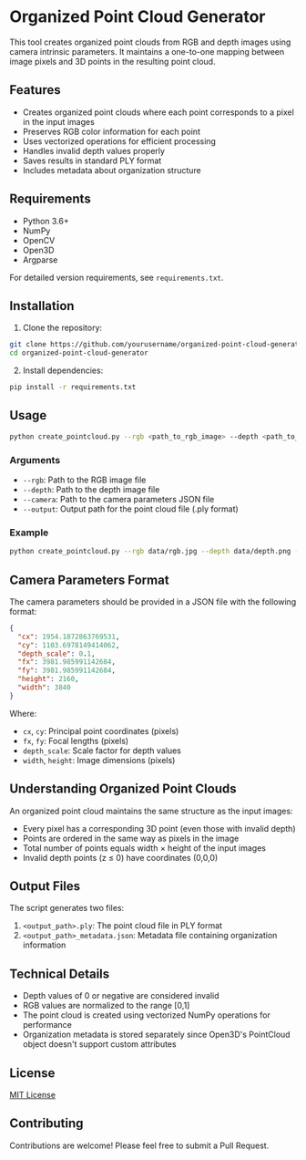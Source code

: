 # Organized Point Cloud Generator

This tool creates organized point clouds from RGB and depth images using camera intrinsic parameters. It maintains a one-to-one mapping between image pixels and 3D points in the resulting point cloud.

## Features

- Creates organized point clouds where each point corresponds to a pixel in the input images
- Preserves RGB color information for each point
- Uses vectorized operations for efficient processing
- Handles invalid depth values properly
- Saves results in standard PLY format
- Includes metadata about organization structure

## Requirements

- Python 3.6+
- NumPy
- OpenCV
- Open3D
- Argparse

For detailed version requirements, see `requirements.txt`.

## Installation

1. Clone the repository:
```bash
git clone https://github.com/yourusername/organized-point-cloud-generator.git
cd organized-point-cloud-generator
```

2. Install dependencies:
```bash
pip install -r requirements.txt
```

## Usage

```bash
python create_pointcloud.py --rgb <path_to_rgb_image> --depth <path_to_depth_image> --camera <path_to_camera_json> --output <output_path>
```

### Arguments

- `--rgb`: Path to the RGB image file
- `--depth`: Path to the depth image file
- `--camera`: Path to the camera parameters JSON file
- `--output`: Output path for the point cloud file (.ply format)

### Example

```bash
python create_pointcloud.py --rgb data/rgb.jpg --depth data/depth.png --camera data/camera.json --output output/point_cloud.ply
```

## Camera Parameters Format

The camera parameters should be provided in a JSON file with the following format:

```json
{
  "cx": 1954.1872863769531,
  "cy": 1103.6978149414062,
  "depth_scale": 0.1,
  "fx": 3981.985991142684,
  "fy": 3981.985991142684,
  "height": 2160,
  "width": 3840
}
```

Where:
- `cx`, `cy`: Principal point coordinates (pixels)
- `fx`, `fy`: Focal lengths (pixels)
- `depth_scale`: Scale factor for depth values
- `width`, `height`: Image dimensions (pixels)

## Understanding Organized Point Clouds

An organized point cloud maintains the same structure as the input images:
- Every pixel has a corresponding 3D point (even those with invalid depth)
- Points are ordered in the same way as pixels in the image
- Total number of points equals width × height of the input images
- Invalid depth points (z ≤ 0) have coordinates (0,0,0)

## Output Files

The script generates two files:
1. `<output_path>.ply`: The point cloud file in PLY format
2. `<output_path>_metadata.json`: Metadata file containing organization information

## Technical Details

- Depth values of 0 or negative are considered invalid
- RGB values are normalized to the range [0,1]
- The point cloud is created using vectorized NumPy operations for performance
- Organization metadata is stored separately since Open3D's PointCloud object doesn't support custom attributes

## License

[MIT License](LICENSE)

## Contributing

Contributions are welcome! Please feel free to submit a Pull Request.